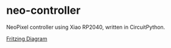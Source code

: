 # neo-controller

NeoPixel controller using Xiao RP2040, written in CircuitPython.

[Fritzing Diagram](https://github.com/owings1/neo-controller/releases/tag/v0.0.1)
